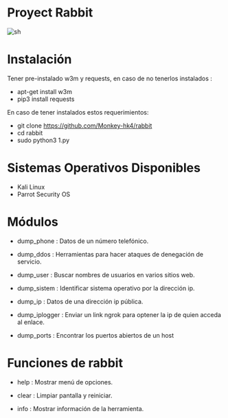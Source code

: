 # Proyect Rabbit
![sh](https://github.com/Monkey-hk4/rabbit/blob/main/rabbit-foto-original.jpg)

# Instalación 
Tener pre-instalado w3m y requests, en caso de no tenerlos instalados :
- apt-get install w3m
- pip3 install requests

En caso de tener instalados estos requerimientos:
- git clone https://github.com/Monkey-hk4/rabbit
- cd rabbit
- sudo python3 1.py

# Sistemas Operativos Disponibles
- Kali Linux
- Parrot Security OS

# Módulos 

-   dump_phone     :   Datos de un número telefónico. 

-   dump_ddos      :   Herramientas para hacer ataques de denegación de servicio.

-   dump_user      :   Buscar nombres de usuarios en varios sitios web. 

-   dump_sistem    :   Identificar sistema operativo por la dirección ip.

-   dump_ip        :   Datos de una dirección ip pública.

-   dump_iplogger  :   Enviar un link ngrok para optener la ip de quien acceda al enlace.

-   dump_ports     :   Encontrar los puertos abiertos de un host

# Funciones de rabbit

- help   :  Mostrar menú de opciones. 

- clear  :  Limpiar pantalla y reiniciar. 

- info   : Mostrar información de la herramienta.

